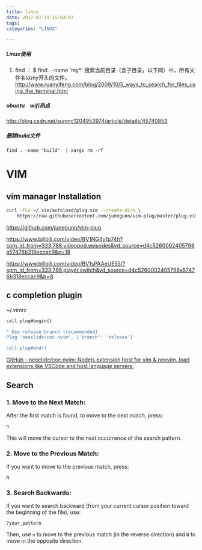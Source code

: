 ```yaml
---
title: linux
date: 2017-07-19 15:03:07
tags:
categories: "LINUX"

---
```


##### Linux使用

1. find  ： $ find . -name 'my*'   搜索当前目录（含子目录，以下同）中，所有文件名以my开头的文件。 http://www.ruanyifeng.com/blog/2009/10/5_ways_to_search_for_files_using_the_terminal.html

##### ubuntu　wifi热点

http://blog.csdn.net/sunmc1204953974/article/details/45740853

##### 删除build文件

`find . -name "build"  | xargs rm -rf`

# VIM



## vim manager Installation

```bash
curl -fLo ~/.vim/autoload/plug.vim --create-dirs \
    https://raw.githubusercontent.com/junegunn/vim-plug/master/plug.vim
```



https://github.com/junegunn/vim-plug

https://www.bilibili.com/video/BV1NG4y1p74h?spm_id_from=333.788.videopod.episodes&vd_source=d4c5260002405798a57476b318eccac9&p=18

https://www.bilibili.com/video/BV1sPAAeUE55/?spm_id_from=333.788.player.switch&vd_source=d4c5260002405798a57476b318eccac9&p=8



## c completion plugin

~/.vimrc

```bash
call plug#begin()

" Use release branch (recommended)
Plug 'neoclide/coc.nvim', {'branch': 'release'}

call plug#end()
```







[GitHub - neoclide/coc.nvim: Nodejs extension host for vim &amp; neovim, load extensions like VSCode and host language servers.](https://github.com/neoclide/coc.nvim)



## Search

### 1. **Move to the Next Match:**

After the first match is found, to move to the next match, press:

```bash
n
```

This will move the cursor to the next occurrence of the search pattern.

### 2. **Move to the Previous Match:**

If you want to move to the previous match, press:

```
N
```

### 3. **Search Backwards:**

If you want to search backward (from your current cursor position toward the beginning of the file), use:

```
?your_pattern
```

Then, use `n` to move to the previous match (in the reverse direction) and `N` to move in the opposite direction.